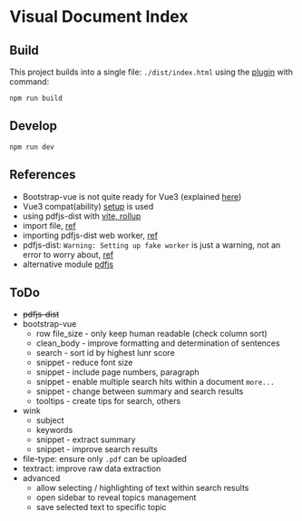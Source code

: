 # Visual Document Index

## Build

This project builds into a single file: `./dist/index.html` using the [plugin](https://github.com/richardtallent/vite-plugin-singlefile) with command:

```
npm run build
```

## Develop

```
npm run dev
```

## References

* Bootstrap-vue is not quite ready for Vue3 (explained [here](https://bootstrap-vue.org/vue3))
* Vue3 compat(ability) [setup](https://stackblitz.com/edit/bootstrap-vue-with-compat?file=main.js) is used
* using pdfjs-dist with [vite, rollup](https://erindoyle.dev/using-pdfjs-with-vite/)
* import file, [ref](https://laracasts.com/discuss/channels/vue/how-to-import-a-js-file-in-vue)
* importing pdfjs-dist web worker, [ref](https://stackoverflow.com/questions/71551448/how-do-you-import-javascript-file-from-node-modules-into-react-using-vite)
* pdfjs-dist: `Warning: Setting up fake worker` is just a warning, not an error to worry about, [ref](https://stackoverflow.com/questions/74452371/pdfjs-what-is-a-fake-worker-how-to-solve-it)
* alternative module [pdfjs](https://github.com/rkusa/pdfjs)

## ToDo

* ~~pdfjs-dist~~
* bootstrap-vue
  - row file_size - only keep human readable (check column sort)
  - clean_body - improve formatting and determination of sentences
  - search - sort id by highest lunr score
  - snippet - reduce font size
  - snippet - include page numbers, paragraph
  - snippet - enable multiple search hits within a document `more...`
  - snippet - change between summary and search results
  - tooltips - create tips for search, others
* wink
  - subject
  - keywords
  - snippet - extract summary
  - snippet - improve search results
* file-type: ensure only `.pdf` can be uploaded
* textract: improve raw data extraction
* advanced
  - allow selecting / highlighting of text within search results
  - open sidebar to reveal topics management
  - save selected text to specific topic
